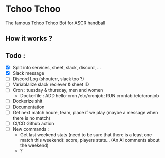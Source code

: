 # Tchoo Tchoo

The famous Tchoo Tchoo Bot for ASCR handball

## How it works ? 

## Todo :
- [x] Split into services, sheet, slack, discord, ...
- [x] Slack message
- [ ] Discord Log (shouterr, slack too ?)
- [ ] Variablalize slack reciever & sheet ID
- [ ] Cron : tuesday & thursday, men and women
  - Dockerfile : ADD hello-cron /etc/cronjob; RUN crontab /etc/cronjob 
- [ ] Dockerize shit
- [ ] Documentation
- [ ] Get next match houre, team, place if we play (maybe a message when there is no match)
- [ ] CI/CD Github action
- [ ] New commands :
  - Get last weekend stats (need to be sure that there is a least one match this weekend): score, players stats... (An AI comments about the weekend)
  - ?
